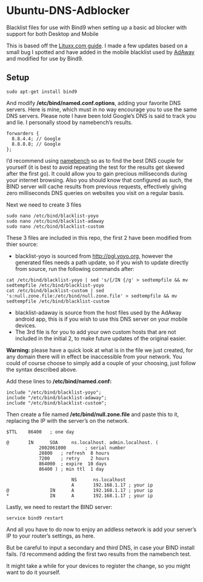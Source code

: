 # Ubuntu-DNS-Adblocker
Blacklist files for use with Bind9 when setting up a basic ad blocker with support for both Desktop and Mobile

This is based off the [Lituxx.com guide](http://www.lituxx.com/website/en/2014/03/block-ads-on-your-entire-network/). I made a few updates based on a small bug I spotted and have added in the mobile blacklist used by [AdAway](https://sufficientlysecure.org/index.php/adaway/) and modified for use by Bind9.

## Setup

```
sudo apt-get install bind9
```

And modify **/etc/bind/named.conf.options**, adding your favorite DNS servers. Here is mine, which must in no way encourage you to use the same DNS servers. Please note I have been told Google’s DNS is said to track you and lie. I personally stood by namebench’s results.

```
forwarders {
  8.8.4.4; // Google
  8.8.8.8; // Google
};
```

I’d recommend using [namebench](https://code.google.com/p/namebench/) so as to find the best DNS couple for yourself (it is best to avoid repeating the test for the results get skewed after the first go). It could allow you to gain precious milliseconds during your internet browsing. Also you should know that configured as such, the BIND server will cache results from previous requests, effectively giving zero milliseconds DNS queries on websites you visit on a regular basis.

Next we need to create 3 files

```
sudo nano /etc/bind/blacklist-yoyo
sudo nano /etc/bind/blacklist-adaway
sudo nano /etc/bind/blacklist-custom
```
These 3 files are included in this repo, the first 2 have been modified from thier source:
* blacklist-yoyo is sourced from http://pgl.yoyo.org, however the generated files needs a path update, so if you wish to update directly from source, run the following commands after:
```
cat /etc/bind/blacklist-yoyo | sed 's/{/IN {/g' > sedtempfile && mv sedtempfile /etc/bind/blacklist-yoyo
cat /etc/bind/blacklist-custom | sed 's:null.zone.file:/etc/bind/null.zone.file' > sedtempfile && mv sedtempfile /etc/bind/blacklist-custom
```
* blacklist-adaway is source from the host files used by the AdAway android app, this is if you wish to use this DNS server on your mobile devices.
* The 3rd file is for you to add your own custom hosts that are not included in the initial 2, to make future updates of the original easier.


**Warning:** please have a quick look at what is in the file we just created, for any domain there will in effect be inaccessible from your network. You could of course choose to simply add a couple of your choosing, just follow the syntax described above.

Add these lines to **/etc/bind/named.conf:**
```
include "/etc/bind/blacklist-yoyo";
include "/etc/bind/blacklist-adaway";
include "/etc/bind/blacklist-custom";
```

Then create a file named **/etc/bind/null.zone.file** and paste this to it, replacing the IP with the server’s on the network.
```
$TTL    86400   ; one day
 
@       IN      SOA     ns.localhost. admin.localhost. (
            2002061000       ; serial number
            28800   ; refresh  8 hours
            7200    ; retry    2 hours
            864000  ; expire  10 days
            86400 ) ; min ttl  1 day
            
                        NS      ns.localhost
                        A       192.168.1.17 ; your ip
@               IN      A       192.168.1.17 ; your ip
*               IN      A       192.168.1.17 ; your ip
```

Lastly, we need to restart the BIND server:
```
service bind9 restart
```

And all you have to do now to enjoy an addless network is add your server’s IP to your router’s settings, as here.

But be careful to input a secondary and third DNS, in case your BIND install fails. I’d recommend adding the first two results from the namebench test.

It might take a while for your devices to register the change, so you might want to do it yourself.

